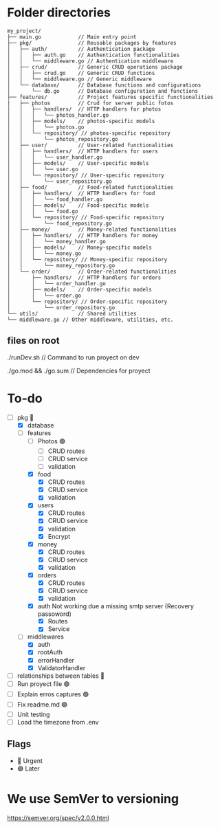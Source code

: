 # Folder directories

```
my_project/
├── main.go            // Main entry point
├── pkg/               // Reusable packages by features
│   ├── auth/          // Authentication package
│   │   ├── auth.go    // Authentication functionalities
│   │   └── middleware.go // Authentication middleware
│   ├── crud/          // Generic CRUD operations package
│   │   ├── crud.go    // Generic CRUD functions
│   │   └── middleware.go // Generic middleware
│   └── database/      // Database functions and configurations
│       └── db.go      // Database configuration and functions
├── features/          // Project features specific functionalities
|   ├── photos         // Crud for server public fotos
│   │   ├── handlers/  // HTTP handlers for photos
│   │   │   └── photos_handler.go
│   │   ├── models/    // photos-specific models
│   │   │   └── photos.go
│   │   └── repository/ // photos-specific repository
│   │       └── photos_repository.go
│   ├── user/          // User-related functionalities
│   │   ├── handlers/  // HTTP handlers for users
│   │   │   └── user_handler.go
│   │   ├── models/    // User-specific models
│   │   │   └── user.go
│   │   └── repository/ // User-specific repository
│   │       └── user_repository.go
│   ├── food/          // Food-related functionalities
│   │   ├── handlers/  // HTTP handlers for food
│   │   │   └── food_handler.go
│   │   ├── models/    // Food-specific models
│   │   │   └── food.go
│   │   └── repository/ // Food-specific repository
│   │       └── food_repository.go
│   ├── money/         // Money-related functionalities
│   │   ├── handlers/  // HTTP handlers for money
│   │   │   └── money_handler.go
│   │   ├── models/    // Money-specific models
│   │   │   └── money.go
│   │   └── repository/ // Money-specific repository
│   │       └── money_repository.go
│   └── order/         // Order-related functionalities
│       ├── handlers/  // HTTP handlers for orders
│       │   └── order_handler.go
│       ├── models/    // Order-specific models
│       │   └── order.go
│       └── repository/ // Order-specific repository
│           └── order_repository.go
└── utils/             // Shared utilities
└── middleware.go // Other middleware, utilities, etc.
```

## files on root

./runDev.sh // Command to run proyect on dev

./go.mod && ./go.sum // Dependencies for proyect

# To-do

* [ ] pkg 🔴
  * [x] database
  * [ ] features
    * [ ] Photos 🟢
      * [ ] CRUD routes
      * [ ] CRUD service
      * [ ] validation
    * [X] food
      * [X] CRUD routes
      * [X] CRUD service
      * [X] validation
    * [X] users
      * [X] CRUD routes
      * [X] CRUD service
      * [X] validation
      * [X] Encrypt
    * [X] money
      * [X] CRUD routes
      * [X] CRUD service
      * [X] validation
    * [X] orders
      * [X] CRUD routes
      * [X] CRUD service
      * [X] validation
    * [X] auth
      Not working due a missing smtp server
      (Recovery passoword)
      * [X] Routes
      * [X] Service
  * [ ] middlewares
    * [X] auth
    * [X] rootAuth
    * [X] errorHandler
    * [X] ValidatorHandler
* [ ] relationships between tables 🔴
* [ ] Run proyect file 🟢
* [ ] Explain erros captures 🟢
* [ ] Fix readme.md 🟢
* [ ] Unit testing
* [ ] Load the timezone from .env

## Flags
- 🔴 Urgent
- 🟢 Later

# We use SemVer to versioning

https://semver.org/spec/v2.0.0.html